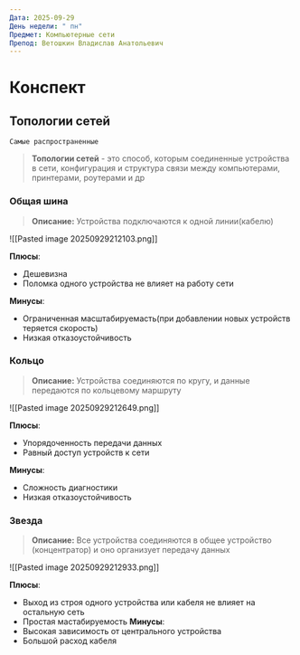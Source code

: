 ```yaml
---
Дата: 2025-09-29
День недели: " пн"
Предмет: Компьютерные сети
Препод: Ветошкин Владислав Анатольевич
---
```

# Конспект

## Топологии сетей
`Самые распространенные`

>**Топологии сетей** - это способ, которым соединенные устройства в сети, конфигурация и структура связи между компьютерами, принтерами, роутерами и др

### Общая шина

>**Описание:** Устройства подключаются к одной линии(кабелю)

![[Pasted image 20250929212103.png]]

**Плюсы**:
- Дешевизна
- Поломка одного устройства не влияет на работу сети

**Минусы**:
- Ограниченная масштабируемасть(при добавлении новых устройств теряется скорость)
- Низкая отказоустойчивость

### Кольцо

>**Описание:** Устройства соединяются по кругу, и данные передаются по кольцевому маршруту

![[Pasted image 20250929212649.png]]

**Плюсы**:
- Упорядоченность передачи данных
- Равный доступ устройств к сети

**Минусы**:
- Сложность диагностики
- Низкая отказоустойчивость

### Звезда

>**Описание:** Все устройства соединяются в общее устройство (концентратор) и оно организует передачу данных

![[Pasted image 20250929212933.png]]

**Плюсы**:
- Выход из строя одного устройства или кабеля не влияет на остальную сеть
- Простая мастабируемость
**Минусы**:
-  Высокая зависимость от центрального устройства
- Большой расход кабеля

